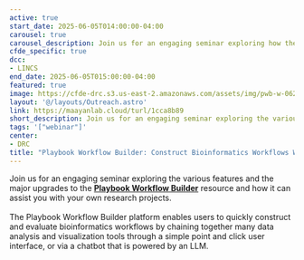 ```yaml
---
active: true
start_date: 2025-06-05T014:00:00-04:00
carousel: true
carousel_description: Join us for an engaging seminar exploring how the **Playbook Workflow Builder** can assist you with your own research projects.
cfde_specific: true
dcc:
- LINCS
end_date: 2025-06-05T015:00:00-04:00
featured: true
image: https://cfde-drc.s3.us-east-2.amazonaws.com/assets/img/pwb-w-062025.png
layout: '@/layouts/Outreach.astro'
link: https://maayanlab.cloud/turl/1cca8b89
short_description: Join us for an engaging seminar exploring the various features and the major upgrades to the Playbook Workflow Builder resource and how it can assist you with your own research projects.
tags: '["webinar"]'
center:
- DRC
title: "Playbook Workflow Builder: Construct Bioinformatics Workflows Without Any Coding"
---
```

Join us for an engaging seminar exploring the various features and the major upgrades to the [**Playbook Workflow Builder**](https://playbook-workflow-builder.cloud/) resource and how it can assist you with your own research projects. <br><br> The Playbook Workflow Builder platform enables users to quickly construct and evaluate bioinformatics workflows by chaining together many data analysis and visualization tools through a simple point and click user interface, or via a chatbot that is powered by an LLM.